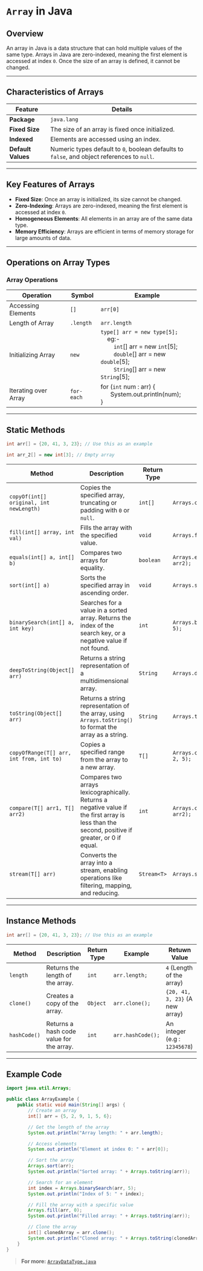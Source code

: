 # `Array` in Java

## Overview
An array in Java is a data structure that can hold multiple values of the same type. Arrays in Java are zero-indexed, meaning the first element is accessed at index `0`. Once the size of an array is defined, it cannot be changed.

---

## Characteristics of Arrays

| **Feature**          | **Details**                                           |
|----------------------|-------------------------------------------------------|
| **Package**          | `java.lang`                                           |
| **Fixed Size**       | The size of an array is fixed once initialized.       |
| **Indexed**          | Elements are accessed using an index.                 |
| **Default Values**   | Numeric types default to `0`, boolean defaults to `false`, and object references to `null`. |

---

## Key Features of Arrays

- **Fixed Size**: Once an array is initialized, its size cannot be changed.
- **Zero-Indexing**: Arrays are zero-indexed, meaning the first element is accessed at index `0`.
- **Homogeneous Elements**: All elements in an array are of the same data type.
- **Memory Efficiency**: Arrays are efficient in terms of memory storage for large amounts of data.

---

## Operations on Array Types

### **Array Operations**

| **Operation**         | **Symbol**    | **Example**                                      |
|-----------------------|---------------|--------------------------------------------------|
| Accessing Elements    | `[]`          | `arr[0]`                                         |
| Length of Array       | `.length`     | `arr.length`                                     |
| Initializing Array    | `new`          | `type[] arr = new type[5];`<br> &nbsp; &nbsp; eg:- <br> &nbsp; &nbsp; &nbsp; &nbsp; `int`[] arr = new `int`[5];<br> &nbsp; &nbsp; &nbsp; &nbsp; `double`[] arr = new `double`[5]; <br> &nbsp; &nbsp; &nbsp; &nbsp; `String`[] arr = new `String`[5];                      |
| Iterating over Array  | `for-each`    | for (`int` num : arr) { <br> &nbsp; &nbsp; &nbsp; System.out.println(num); <br> } |

---

## Static Methods

```java
int arr[] = {20, 41, 3, 23}; // Use this as an example

int arr_2[] = new int[3]; // Empty array
```

| **Method**                                  | **Description**                                                            | **Return Type**    | **Example**                                     |
|---------------------------------------------|----------------------------------------------------------------------------|--------------------|-------------------------------------------------|
| `copyOf(int[] original, int newLength)`     | Copies the specified array, truncating or padding with `0` or `null`.       | `int[]`            | `Arrays.copyOf(arr, 2);`                       |
| `fill(int[] array, int val)`                | Fills the array with the specified value.                                   | `void`             | `Arrays.fill(arr, 5);`                         |
| `equals(int[] a, int[] b)`                  | Compares two arrays for equality.                                           | `boolean`          | `Arrays.equals(arr1, arr2);`                   |
| `sort(int[] a)`                             | Sorts the specified array in ascending order.                              | `void`             | `Arrays.sort(arr);`                            |
| `binarySearch(int[] a, int key)`            | Searches for a value in a sorted array. Returns the index of the search key, or a negative value if not found. | `int`              | `Arrays.binarySearch(arr, 5);`                 |
| `deepToString(Object[] arr)`                | Returns a string representation of a multidimensional array.                | `String`           | `Arrays.deepToString(arr);`                    |
| `toString(Object[] arr)`                    | Returns a string representation of the array, using `Arrays.toString()` to format the array as a string. | `String`           | `Arrays.toString(arr);`                        |
| `copyOfRange(T[] arr, int from, int to)`    | Copies a specified range from the array to a new array.                     | `T[]`              | `Arrays.copyOfRange(arr, 2, 5);`               |
| `compare(T[] arr1, T[] arr2)`               | Compares two arrays lexicographically. Returns a negative value if the first array is less than the second, positive if greater, or 0 if equal. | `int`              | `Arrays.compare(arr1, arr2);`                  |
| `stream(T[] arr)`                           | Converts the array into a stream, enabling operations like filtering, mapping, and reducing. | `Stream<T>`        | `Arrays.stream(arr1);`     | `T Stream`          | `Arrays.stream(arr1)` |

---

## Instance Methods

```java
int arr[] = {20, 41, 3, 23}; // Use this as an example
```

| **Method**  | **Description**                          | **Return Type**    | **Example**                                  | **Retuwn Value** |
|-------------|------------------------------------------|--------------------|----------------------------------------------|------------------|
| `length`    | Returns the length of the array.         | `int`              | `arr.length;`                                |`4` (Length of the array)|
| `clone()`   | Creates a copy of the array.             | `Object`           | `arr.clone();`                               |`{20, 41, 3, 23}` (A new array)|
| `hashCode()`| Returns a hash code value for the array. | `int`              | `arr.hashCode();`                            | An integer (e.g : `12345678`)|

---

## Example Code

```java
import java.util.Arrays;

public class ArrayExample {
    public static void main(String[] args) {
        // Create an array
        int[] arr = {5, 2, 9, 1, 5, 6};

        // Get the length of the array
        System.out.println("Array length: " + arr.length);

        // Access elements
        System.out.println("Element at index 0: " + arr[0]);

        // Sort the array
        Arrays.sort(arr);
        System.out.println("Sorted array: " + Arrays.toString(arr));

        // Search for an element
        int index = Arrays.binarySearch(arr, 5);
        System.out.println("Index of 5: " + index);

        // Fill the array with a specific value
        Arrays.fill(arr, 0);
        System.out.println("Filled array: " + Arrays.toString(arr));

        // Clone the array
        int[] clonedArray = arr.clone();
        System.out.println("Cloned array: " + Arrays.toString(clonedArray));
    }
}
```

> **For more:** [`ArrayDataType.java`](./ArrayDataType.java)
